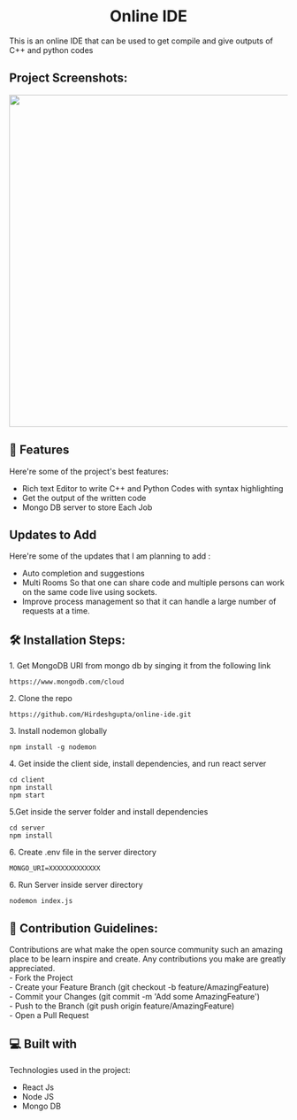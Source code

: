 <h1 align="center" id="title">Online IDE </h1>

<p id="description">This is an online IDE that can be used to get compile and give outputs of C++ and python codes </p>

<h2>Project Screenshots:</h2>

<img src="https://drive.google.com/uc?id=1Fg1kReiSmMLFiw8pIhHg7bnQNn5s6rOX" width="800" height="600/">
  
  
<h2>🧐 Features</h2>

Here're some of the project's best features:

*   Rich text Editor to write C++ and Python Codes with syntax highlighting
*   Get the output of the written code
*   Mongo DB server to store Each Job
  
<h2>Updates to Add</h2>

Here're some of the updates that I am planning to add :

*   Auto completion and suggestions 
*   Multi Rooms So that one can share code and multiple persons can work on the same code live using sockets.
*   Improve process management so that it can handle a large number of requests at a time.
  

<h2>🛠️ Installation Steps:</h2>

<p>1. Get MongoDB URI from mongo db by singing it from the following link</p>

```
https://www.mongodb.com/cloud
```

<p>2. Clone the repo</p>

```
https://github.com/Hirdeshgupta/online-ide.git
```
<p>3. Install nodemon globally </p>

```
npm install -g nodemon
```
<p>4. Get inside the client side, install dependencies, and run react server </p>

```
cd client
npm install
npm start
```


<p>5.Get inside the server folder and install dependencies</p>

```
cd server 
npm install
```


<p>6. Create .env file in the server directory</p>

```
MONGO_URI=XXXXXXXXXXXXX 
```

<p>6. Run Server inside server directory </p>

```
nodemon index.js
```

<h2>🍰 Contribution Guidelines:</h2>

Contributions are what make the open source community such an amazing place to be learn inspire and create. Any contributions you make are greatly appreciated.  
\- Fork the Project  
\- Create your Feature Branch (git checkout -b feature/AmazingFeature)  
\- Commit your Changes (git commit -m 'Add some AmazingFeature')  
\- Push to the Branch (git push origin feature/AmazingFeature)  
\- Open a Pull Request

  
  
<h2>💻 Built with</h2>

Technologies used in the project:

*   React Js
*   Node JS
*   Mongo DB
